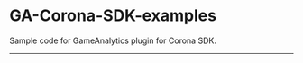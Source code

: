 GA-Corona-SDK-examples
======================

Sample code for GameAnalytics plugin for Corona SDK.

---------------------------------------------------------------------------------
